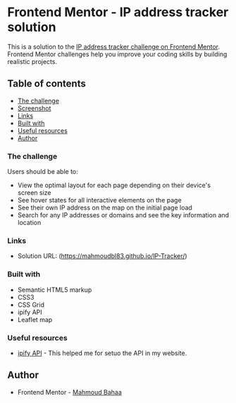 # Frontend Mentor - IP address tracker solution

This is a solution to the [IP address tracker challenge on Frontend Mentor](https://www.frontendmentor.io/challenges/ip-address-tracker-I8-0yYAH0). Frontend Mentor challenges help you improve your coding skills by building realistic projects. 

## Table of contents

  - [The challenge](#the-challenge)
  - [Screenshot](#screenshot)
  - [Links](#links)
  - [Built with](#built-with)
  - [Useful resources](#useful-resources)
- [Author](#author)

### The challenge

Users should be able to:

- View the optimal layout for each page depending on their device's screen size
- See hover states for all interactive elements on the page
- See their own IP address on the map on the initial page load
- Search for any IP addresses or domains and see the key information and location

### Links

- Solution URL: (https://mahmoudbl83.github.io/IP-Tracker/)

### Built with

- Semantic HTML5 markup
- CSS3
- CSS Grid
- ipify API
- Leaflet map

### Useful resources

- [ipify API](https://geo.ipify.org/docs) - This helped me for setuo the API in my website.

## Author

- Frontend Mentor - [Mahmoud Bahaa](https://www.frontendmentor.io/profile/MahmoudBL83)

